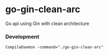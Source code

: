 # go-gin-clean-arc
Go api using Gin with clean architecture

### Development

    CompileDaemon -command="./go-gin-clean-arc"